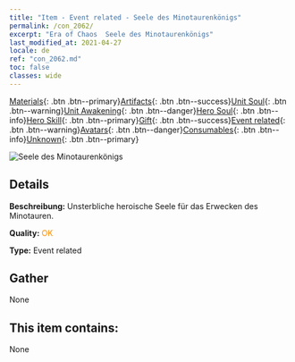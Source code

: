 ```yaml
---
title: "Item - Event related - Seele des Minotaurenkönigs"
permalink: /con_2062/
excerpt: "Era of Chaos  Seele des Minotaurenkönigs"
last_modified_at: 2021-04-27
locale: de
ref: "con_2062.md"
toc: false
classes: wide
---
```

 [Materials](/ItemsDE/){: .btn .btn--primary}[Artifacts](/ItemsDE/Artifacts/){: .btn .btn--success}[Unit Soul](/ItemsDE/UnitSoul/){: .btn .btn--warning}[Unit Awakening](/ItemsDE/UnitAwakening/){: .btn .btn--danger}[Hero Soul](/ItemsDE/HeroSoul/){: .btn .btn--info}[Hero Skill](/ItemsDE/HeroSkill/){: .btn .btn--primary}[Gift](/ItemsDE/Gift/){: .btn .btn--success}[Event related](/ItemsDE/Events/){: .btn .btn--warning}[Avatars](/ItemsDE/Avatars/){: .btn .btn--danger}[Consumables](/ItemsDE/Consumables/){: .btn .btn--info}[Unknown](/ItemsDE/Unknown/){: .btn .btn--primary}

 ![Seele des Minotaurenkönigs](/images/t/juexing_705.jpg)

## Details
 **Beschreibung:** Unsterbliche heroische Seele für das Erwecken des Minotauren.

 **Quality:** <span style="color: #FF8C00">OK</span>

 **Type:** Event related

## Gather

  None

## This item contains:

  None


